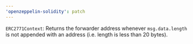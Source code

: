 ```yaml
---
'openzeppelin-solidity': patch
---
```


`ERC2771Context`: Returns the forwarder address whenever `msg.data.length` is not appended with an address (i.e. length is less than 20 bytes).
